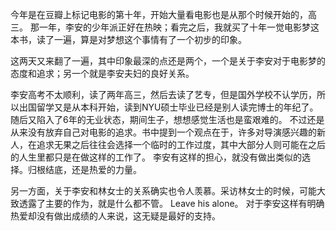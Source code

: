 今年是在豆瓣上标记电影的第十年，开始大量看电影也是从那个时候开始的，高三。
那一年，李安的少年派正好在热映；看完之后，我就买了十年一觉电影梦这本书，读了一遍，算是对梦想这个事情有了一个初步的印象。

这两天又来翻了一遍，其中印象最深的点还是两个，一个是关于李安对于电影梦的态度和追求；另一个就是李安夫妇的良好关系。

李安高考不太顺利，读了两年高三，然后去读了艺专，但是国外学校不认学历，所以出国留学又是从本科开始，读到NYU硕士毕业已经是别人读完博士的年纪了。随后又陷入了6年的无业状态，期间生子，想想感觉生活也是蛮艰难的。
不过还是从来没有放弃自己对电影的追求。书中提到一个观点在于，许多对导演感兴趣的新人，在追求无果之后往往会选择一个临时的工作过度，其中大部分人则可能在之后的人生里都只是在做这样的工作了。
李安有这样的担心，就没有做出类似的选择。归根结底，还是热爱的力量。

另一方面，关于李安和林女士的关系确实也令人羡慕。采访林女士的时候，可能大致透露了主要的作为，就是什么都不管。 Leave his alone。 对于李安这样有明确热爱却没有做出成绩的人来说，这无疑是最好的支持。